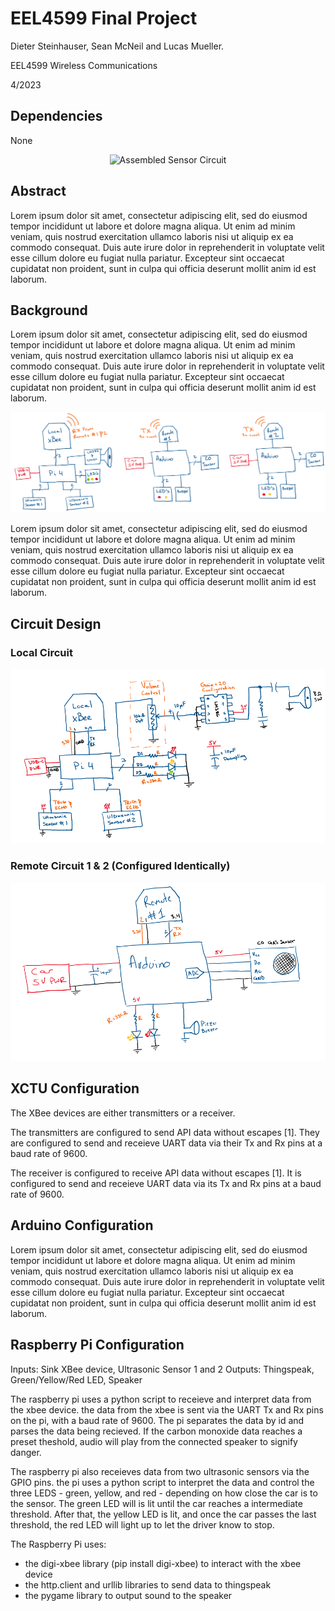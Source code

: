 # EEL4599 Final Project
 

Dieter Steinhauser, Sean McNeil and Lucas Mueller.

EEL4599 Wireless Communications

4/2023

## Dependencies

None


<p  align="center">
<img src="images\fsm.png" alt="Assembled Sensor Circuit" title="">

## Abstract


Lorem ipsum dolor sit amet, consectetur adipiscing elit, sed do eiusmod tempor incididunt ut labore et dolore magna aliqua. Ut enim ad minim veniam, quis nostrud exercitation ullamco laboris nisi ut aliquip ex ea commodo consequat. Duis aute irure dolor in reprehenderit in voluptate velit esse cillum dolore eu fugiat nulla pariatur. Excepteur sint occaecat cupidatat non proident, sunt in culpa qui officia deserunt mollit anim id est laborum.

## Background 

Lorem ipsum dolor sit amet, consectetur adipiscing elit, sed do eiusmod tempor incididunt ut labore et dolore magna aliqua. Ut enim ad minim veniam, quis nostrud exercitation ullamco laboris nisi ut aliquip ex ea commodo consequat. Duis aute irure dolor in reprehenderit in voluptate velit esse cillum dolore eu fugiat nulla pariatur. Excepteur sint occaecat cupidatat non proident, sunt in culpa qui officia deserunt mollit anim id est laborum.

<p  align="center">
<img src="Schematics\schematic_block.png" alt="Circuit Block Diagram" title="">

Lorem ipsum dolor sit amet, consectetur adipiscing elit, sed do eiusmod tempor incididunt ut labore et dolore magna aliqua. Ut enim ad minim veniam, quis nostrud exercitation ullamco laboris nisi ut aliquip ex ea commodo consequat. Duis aute irure dolor in reprehenderit in voluptate velit esse cillum dolore eu fugiat nulla pariatur. Excepteur sint occaecat cupidatat non proident, sunt in culpa qui officia deserunt mollit anim id est laborum.

## Circuit Design

### Local Circuit
<p  align="center">
<img src="Schematics\local_schematic.png" alt="Local Schematic" title="">

### Remote Circuit 1 & 2 (Configured Identically)
<p  align="center">
<img src="Schematics\remote_schematic_1.png" alt="Remote 1 Schematic" title="">


##  XCTU Configuration

The XBee devices are either transmitters or a receiver.
 
The transmitters are configured to send API data without escapes [1]. They are configured to send and receieve UART data via their Tx and Rx pins at a baud rate of 9600.
 
The receiver is configured to receive API data without escapes [1]. It is configured to send and receieve UART data via its Tx and Rx pins at a baud rate of 9600.

## Arduino Configuration
 
Lorem ipsum dolor sit amet, consectetur adipiscing elit, sed do eiusmod tempor incididunt ut labore et dolore magna aliqua. Ut enim ad minim veniam, quis nostrud exercitation ullamco laboris nisi ut aliquip ex ea commodo consequat. Duis aute irure dolor in reprehenderit in voluptate velit esse cillum dolore eu fugiat nulla pariatur. Excepteur sint occaecat cupidatat non proident, sunt in culpa qui officia deserunt mollit anim id est laborum.
 

## Raspberry Pi Configuration

Inputs: Sink XBee device, Ultrasonic Sensor 1 and 2
Outputs: Thingspeak, Green/Yellow/Red LED, Speaker

The raspberry pi uses a python script to receieve and interpret data from the xbee device. the data from the xbee is sent via the UART Tx and Rx pins on the pi, with a baud rate of 9600. The pi separates the data by id and parses the data being recieved. If the carbon monoxide data reaches a preset theshold, audio will play from the connected speaker to signify danger.

The raspberry pi also receieves data from two ultrasonic sensors via the GPIO pins. the pi uses a python script to interpret the data and control the three LEDS - green, yellow, and red - depending on how close the car is to the sensor. The green LED will is lit until the car reaches a intermediate threshold. After that, the yellow LED is lit, and once the car passes the last threshold, the red LED will light up to let the driver know to stop.

The Raspberry Pi uses:
- the digi-xbee library (pip install digi-xbee) to interact with the xbee device
- the http.client and urllib libraries to send data to thingspeak
- the pygame library to output sound to the speaker
